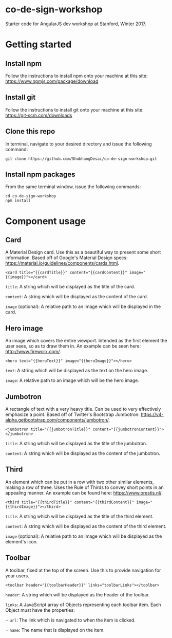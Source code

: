 # co-de-sign-workshop
Starter code for AngularJS dev workshop at Stanford, Winter 2017.

# Getting started
## Install npm
Follow the instructions to install npm onto your machine at this site: https://www.npmjs.com/package/download
## Install git
Follow the instructions to install git onto your machine at this site: https://git-scm.com/downloads
## Clone this repo
In terminal, navigate to your desired directory and issue the following command:

```
git clone https://github.com/ShubhangDesai/co-de-sign-workshop.git
```
## Install npm packages
From the same terminal window, issue the following commands:

```
cd co-de-sign-workshop
npm install
```
# Component usage
## Card
A Material Design card. Use this as a beautiful way to present some short information. Based off of Google's Material Design specs: https://material.io/guidelines/components/cards.html.
```
<card title="{{cardTitle}}" content="{{cardContent}}" image="{{image}}"></card>
```
`title`: A string which will be displayed as the title of the card.

`content`: A string which will be displayed as the content of the card.

`image` (optional): A relative path to an image which will be displayed in the card.
## Hero image
An image which covers the entire viewport. Intended as the first element the user sees, so as to draw them in. An example can be seen here: http://www.fireworx.com/.
```
<hero text="{{heroText}}" image="{{heroImage}}"></hero>
```
`text`: A string which will be displayed as the text on the hero image.

`image`: A relative path to an image which will be the hero image.
## Jumbotron
A rectangle of text with a very heavy title. Can be used to very effectively emphasize a point. Based off of Twitter's Bootstrap Jumbotron: https://v4-alpha.getbootstrap.com/components/jumbotron/.
```
<jumbotron title="{{jumbotronTitle}}" content="{{jumbotronContent}}"></jumbotron>
```
`title`: A string which will be displayed as the title of the jumbotron.

`content`: A string which will be displayed as the content of the jumbotron.
## Third
An element which can be put in a row with two other similar elements, making a row of three. Uses the Rule of Thirds to convey short points in an appealing manner. An example can be found here: https://www.orestis.nl/.
```
<third title="{{thirdTitle}}" content="{{thirdContent}}" image="{{thirdImage}}"></third>
```
`title`: A string which will be displayed as the title of the third element.

`content`: A string which will be displayed as the content of the third element.

`image` (optional): A relative path to an image which will be displayed as the element's icon.
## Toolbar
A toolbar, fixed at the top of the screen. Use this to provide navigation for your users.
```
<toolbar header="{{toolbarHeader}}" links="toolbarLinks"></toolbar>
```
`header`: A string which will be displayed as the header of the toolbar.

`links`: A JavaScript array of Objects representing each toolbar item. Each Object must have the properties:

⋅⋅⋅`url`: The link which is navigated to when the item is clicked.

⋅⋅⋅`name`: The name that is displayed on the item.

